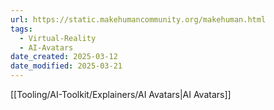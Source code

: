```yaml
---
url: https://static.makehumancommunity.org/makehuman.html
tags:
  - Virtual-Reality
  - AI-Avatars
date_created: 2025-03-12
date_modified: 2025-03-21
---
```

[[Tooling/AI-Toolkit/Explainers/AI Avatars|AI Avatars]]
